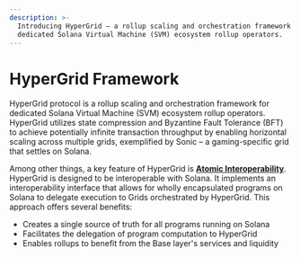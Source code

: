 ```yaml
---
description: >-
  Introducing HyperGrid – a rollup scaling and orchestration framework for
  dedicated Solana Virtual Machine (SVM) ecosystem rollup operators.
---
```


# HyperGrid Framework

HyperGrid protocol is a rollup scaling and orchestration framework for dedicated Solana Virtual Machine (SVM) ecosystem rollup operators. HyperGrid utilizes state compression and Byzantine Fault Tolerance (BFT) to achieve potentially infinite transaction throughput by enabling horizontal scaling across multiple grids, exemplified by Sonic – a gaming-specific grid that settles on Solana.

Among other things, a key feature of HyperGrid is [**Atomic Interoperability**](interoperability-with-solana/). HyperGrid is designed to be interoperable with Solana. It implements an interoperability interface that allows for wholly encapsulated programs on Solana to delegate execution to Grids orchestrated by HyperGrid. This approach offers several benefits:

* Creates a single source of truth for all programs running on Solana
* Facilitates the delegation of program computation to HyperGrid
* Enables rollups to benefit from the Base layer's services and liquidity
